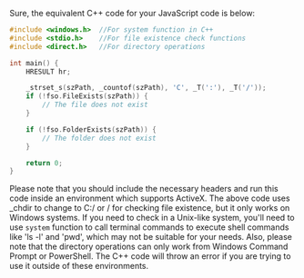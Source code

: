 Sure, the equivalent C++ code for your JavaScript code is below: 

```cpp
#include <windows.h>  //For system function in C++
#include <stdio.h>    //For file existence check functions
#include <direct.h>   //For directory operations

int main() {
    HRESULT hr;

    _strset_s(szPath, _countof(szPath), 'C', _T(':'), _T('/'));
    if (!fso.FileExists(szPath)) {
        // The file does not exist
    }

    if (!fso.FolderExists(szPath)) {
        // The folder does not exist
    }

    return 0;
}
```
Please note that you should include the necessary headers and run this code inside an environment which supports ActiveX. The above code uses _chdir to change to C:/ or / for checking file existence, but it only works on Windows systems. If you need to check in a Unix-like system, you'll need to use `system` function to call terminal commands to execute shell commands like 'ls -l' and 'pwd', which may not be suitable for your needs.
Also, please note that the directory operations can only work from Windows Command Prompt or PowerShell. The C++ code will throw an error if you are trying to use it outside of these environments.
